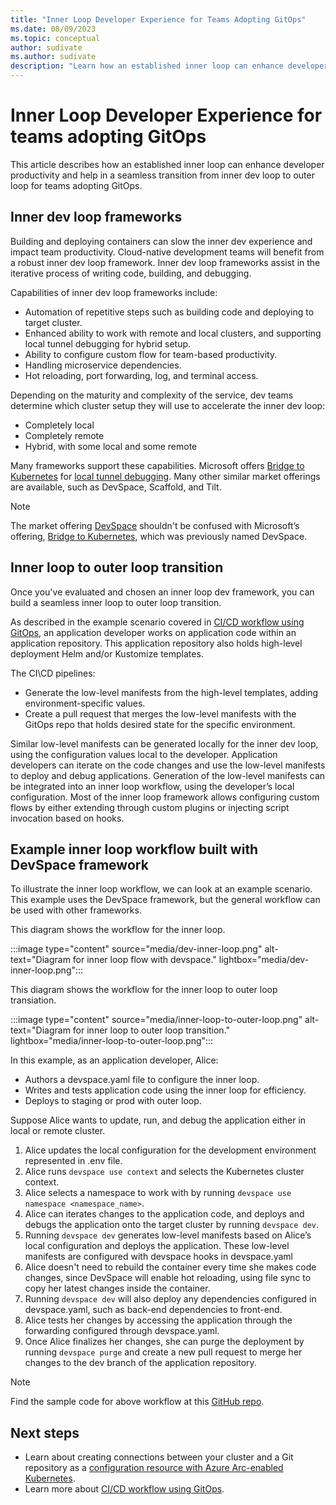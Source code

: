 ```yaml
---
title: "Inner Loop Developer Experience for Teams Adopting GitOps"
ms.date: 08/09/2023
ms.topic: conceptual
author: sudivate
ms.author: sudivate
description: "Learn how an established inner loop can enhance developer productivity and help in a seamless transition for teams adopting GitOps."
---
```

# Inner Loop Developer Experience for teams adopting GitOps

This article describes how an established inner loop can enhance developer productivity and help in a seamless transition from inner dev loop to outer loop for teams adopting GitOps.

## Inner dev loop frameworks

Building and deploying containers can slow the inner dev experience and impact team productivity. Cloud-native development teams will benefit from a robust inner dev loop framework. Inner dev loop frameworks assist in the iterative process of writing code, building, and debugging.

Capabilities of inner dev loop frameworks include:

- Automation of repetitive steps such as building code and deploying to target cluster.
- Enhanced ability to work with remote and local clusters, and supporting local tunnel debugging for hybrid setup.
- Ability to configure custom flow for team-based productivity.
- Handling microservice dependencies.
- Hot reloading, port forwarding, log, and terminal access.

Depending on the maturity and complexity of the service, dev teams determine which cluster setup they will use to accelerate the inner dev loop:

- Completely local
- Completely remote
- Hybrid, with some local and some remote 

Many frameworks  support these capabilities. Microsoft offers [Bridge to Kubernetes](/visualstudio/bridge/overview-bridge-to-kubernetes) for [local tunnel debugging](/visualstudio/bridge/bridge-to-kubernetes-vs-code#install-and-use-local-tunnel-debugging). Many other similar market offerings are available, such as DevSpace, Scaffold, and Tilt.

> [!NOTE]
> The market offering [DevSpace](https://github.com/loft-sh/devspace) shouldn't be confused with Microsoft’s offering, [Bridge to Kubernetes](/visualstudio/bridge/overview-bridge-to-kubernetes), which was previously named DevSpace.

## Inner loop to outer loop transition

Once you've evaluated and chosen an inner loop dev framework, you can build a seamless inner loop to outer loop transition.

As described in the example scenario covered in [CI/CD workflow using GitOps](conceptual-gitops-flux2-ci-cd.md), an application developer works on application code within an application repository. This application repository also holds high-level deployment Helm and/or Kustomize templates.

The CI\CD pipelines:

- Generate the low-level manifests from the high-level templates, adding environment-specific values.
- Create a pull request that merges the low-level manifests with the GitOps repo that holds desired state for the specific environment.

Similar low-level manifests can be generated locally for the inner dev loop, using the configuration values local to the developer. Application developers can iterate on the code changes and use the low-level manifests to deploy and debug applications. Generation of the low-level manifests can be integrated into an inner loop workflow, using the developer’s local configuration. Most of the inner loop framework allows configuring custom flows by either extending through custom plugins or injecting script invocation based on hooks.

## Example inner loop workflow built with DevSpace framework

To illustrate the inner loop workflow, we can look at an example scenario. This example uses the DevSpace framework, but the general workflow can be used with other frameworks.

This diagram shows the workflow for the inner loop.

:::image type="content" source="media/dev-inner-loop.png" alt-text="Diagram for inner loop flow with devspace." lightbox="media/dev-inner-loop.png":::

This diagram shows the workflow for the inner loop to outer loop transiation.

:::image type="content" source="media/inner-loop-to-outer-loop.png" alt-text="Diagram for inner loop to outer loop transition." lightbox="media/inner-loop-to-outer-loop.png":::

In this example, as an application developer, Alice:

- Authors a devspace.yaml file to configure the inner loop.
- Writes and tests application code using the inner loop for efficiency.
- Deploys to staging or prod with outer loop.

Suppose Alice wants to update, run, and debug the application either in local or remote cluster.

1. Alice updates the local configuration for the development environment represented in .env file.
1. Alice runs `devspace use context` and selects the Kubernetes cluster context.
1. Alice selects a namespace to work with by running `devspace use namespace <namespace_name>`.
1. Alice can iterates changes to the application code, and deploys and debugs the application onto the target cluster by running `devspace dev`.
1. Running `devspace dev` generates low-level manifests based on Alice’s local configuration and deploys the application. These low-level manifests are configured with devspace hooks in devspace.yaml
1. Alice doesn't need to rebuild the container every time she makes code changes, since DevSpace will enable hot reloading, using file sync to copy her latest changes inside the container.
1. Running `devspace dev` will also deploy any dependencies configured in devspace.yaml, such as back-end dependencies to front-end.
1. Alice tests her changes by accessing the application through the forwarding configured through devspace.yaml.
1. Once Alice finalizes her changes, she can purge the deployment by running `devspace purge` and create a new pull request to merge her changes to the dev branch of the application repository.

> [!NOTE]
> Find the sample code for above workflow at this [GitHub repo](https://github.com/Azure/arc-cicd-demo-src).

## Next steps

- Learn about creating connections between your cluster and a Git repository as a [configuration resource with Azure Arc-enabled Kubernetes](./conceptual-gitops-flux2.md).
- Learn more about [CI/CD workflow using GitOps](conceptual-gitops-ci-cd.md).
